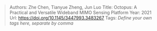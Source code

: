 > Authors: Zhe Chen, Tianyue Zheng, Jun Luo
> Title: Octopus: A Practical and Versatile Wideband MIMO Sensing Platform
> Year: 2021
> Url: https://doi.org/10.1145/3447993.3483267
> Tags: *Define your own tags here, separate by comma*